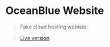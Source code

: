 # OceanBlue Website

> Fake cloud hosting webiste.

> [Live version](https://oceanbluecss.netlify.app/index.html)
